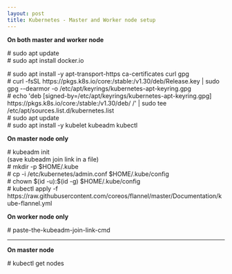 ```yaml
---
layout: post
title: Kubernetes - Master and Worker node setup
---
```


**On both master and worker node**

<p> # sudo apt update <br>
# sudo apt install docker.io <br> </p>

<p> # sudo apt install -y apt-transport-https ca-certificates curl gpg <br>
# curl -fsSL https://pkgs.k8s.io/core:/stable:/v1.30/deb/Release.key | sudo gpg --dearmor -o /etc/apt/keyrings/kubernetes-apt-keyring.gpg <br>
# echo 'deb [signed-by=/etc/apt/keyrings/kubernetes-apt-keyring.gpg] https://pkgs.k8s.io/core:/stable:/v1.30/deb/ /' | sudo tee /etc/apt/sources.list.d/kubernetes.list <br>
# sudo apt update <br>
# sudo apt install -y kubelet kubeadm kubectl </p>

**On master node only**

<p> # kubeadm init <br>
(save kubeadm join link in a file) <br>
# mkdir -p $HOME/.kube <br>
# cp -i /etc/kubernetes/admin.conf $HOME/.kube/config <br>
# chown $(id -u):$(id -g) $HOME/.kube/config <br>
# kubectl apply -f https://raw.githubusercontent.com/coreos/flannel/master/Documentation/kube-flannel.yml <br>
</p>

**On worker node only**
<p> # paste-the-kubeadm-join-link-cmd </p>

---
**On master node**
<p> # kubectl get nodes </p>
